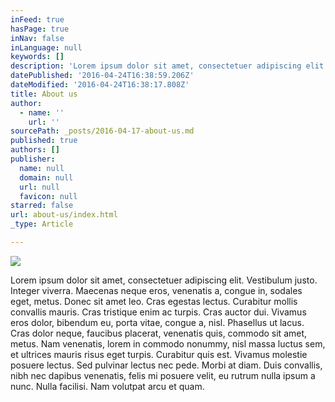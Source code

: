 ```yaml
---
inFeed: true
hasPage: true
inNav: false
inLanguage: null
keywords: []
description: 'Lorem ipsum dolor sit amet, consectetuer adipiscing elit. Vestibulum justo. Integer viverra. Maecenas neque eros, venenatis a, congue in, sodales eget, metus. Donec sit amet leo. Cras egestas lectus. Curabitur mollis convallis mauris. Cras tristique enim ac turpis. Cras auctor dui. Vivamus eros dolor, bibendum eu, porta vitae, congue a, nisl. Phasellus ut lacus. Cras dolor neque, faucibus placerat, venenatis quis, commodo sit amet, metus. Nam venenatis, lorem in commodo nonummy, nisl massa luctus sem, et ultrices mauris risus eget turpis. Curabitur quis est. Vivamus molestie posuere lectus. Sed pulvinar lectus nec pede. Morbi at diam. Duis convallis, nibh nec dapibus venenatis, felis mi posuere velit, eu rutrum nulla ipsum a nunc. Nulla facilisi. Nam volutpat arcu et quam.'
datePublished: '2016-04-24T16:38:59.206Z'
dateModified: '2016-04-24T16:38:17.808Z'
title: About us
author:
  - name: ''
    url: ''
sourcePath: _posts/2016-04-17-about-us.md
published: true
authors: []
publisher:
  name: null
  domain: null
  url: null
  favicon: null
starred: false
url: about-us/index.html
_type: Article

---
```

![](https://the-grid-user-content.s3-us-west-2.amazonaws.com/1215028a-8362-4b26-b485-dd690f2f0581.jpg)

Lorem ipsum dolor sit amet, consectetuer adipiscing elit. Vestibulum justo. Integer viverra. Maecenas neque eros, venenatis a, congue in, sodales eget, metus. Donec sit amet leo. Cras egestas lectus. Curabitur mollis convallis mauris. Cras tristique enim ac turpis. Cras auctor dui. Vivamus eros dolor, bibendum eu, porta vitae, congue a, nisl. Phasellus ut lacus. Cras dolor neque, faucibus placerat, venenatis quis, commodo sit amet, metus. Nam venenatis, lorem in commodo nonummy, nisl massa luctus sem, et ultrices mauris risus eget turpis. Curabitur quis est. Vivamus molestie posuere lectus. Sed pulvinar lectus nec pede. Morbi at diam. Duis convallis, nibh nec dapibus venenatis, felis mi posuere velit, eu rutrum nulla ipsum a nunc. Nulla facilisi. Nam volutpat arcu et quam.